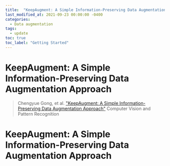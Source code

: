 ```yaml
---
title:  "KeepAugment: A Simple Information-Preserving Data Augmentation Approach"
last_modified_at: 2021-09-23 00:00:00 -0400
categories: 
  - Data augmentation
tags:
  - update
toc: true
toc_label: "Getting Started"
---
```


# KeepAugment: A Simple Information-Preserving Data Augmentation Approach
> Chengyue Gong, et al. ["KeepAugment: A Simple Information-Preserving Data Augmentation Approach"](https://openaccess.thecvf.com/content/CVPR2021/papers/Gong_KeepAugment_A_Simple_Information-Preserving_Data_Augmentation_Approach_CVPR_2021_paper.pdf) Computer Vision and Pattern Recognition

# KeepAugment: A Simple Information-Preserving Data Augmentation Approach


